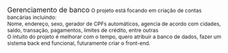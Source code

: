 <span style="font-size: 16px;">Gerenciamento de banco</span>
<span style="font-size: 12px;">O projeto está focando em criação de contas bancárias incluindo: <br></span>
<span style="font-size: 12px;">Nome, endereço, sexo, gerador de CPFs automáticos, agencia de acordo com cidades, saldo, transação, pagamentos, limites de crédito, entre outras <br></span>
<span style="font-size: 12px;">O intuito do projeto é melhorar com o tempo, quero atribuir a banco de dados, fazer um sistema back end funcional, futuramente criar o front-end. <br></span>



 


